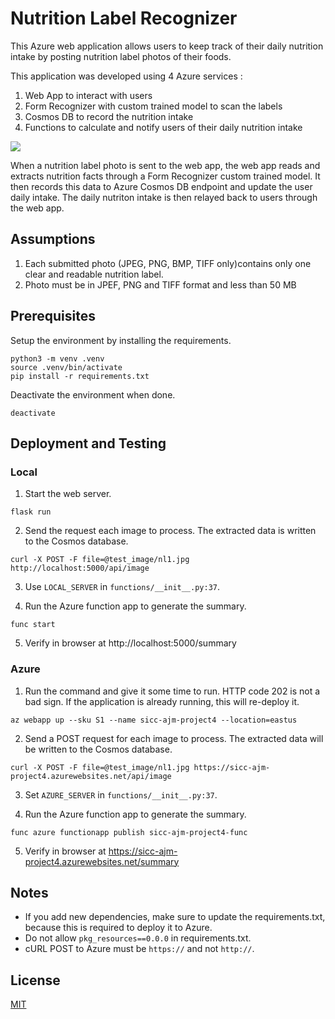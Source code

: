 # Nutrition Label Recognizer

This Azure web application allows users to keep track of their daily nutrition intake by posting nutrition label photos of their foods.

This application was developed using 4 Azure services : 
1. Web App to interact with users
2. Form Recognizer with custom trained model to scan the labels
3. Cosmos DB to record the nutrition intake
4. Functions to calculate and notify users of their daily nutrition intake

<img src=".service_interaction.png">

When a nutrition label photo is sent to the web app, the web app reads and extracts nutrition facts through a Form Recognizer custom trained model. It then records this data to Azure Cosmos DB endpoint and update the user daily intake. The daily nutriton intake is then relayed back to users through the web app.


## Assumptions

1. Each submitted photo (JPEG, PNG, BMP, TIFF only)contains only one clear and readable nutrition label.
2. Photo must be in JPEF, PNG and TIFF format and less than 50 MB


## Prerequisites

Setup the environment by installing the requirements.

```
python3 -m venv .venv
source .venv/bin/activate
pip install -r requirements.txt
```

Deactivate the environment when done.

```
deactivate
```

## Deployment and Testing

### Local

1. Start the web server.

```
flask run
```

2. Send the request each image to process. The extracted data is written to the Cosmos database.

```
curl -X POST -F file=@test_image/nl1.jpg http://localhost:5000/api/image
```

3. Use `LOCAL_SERVER` in `functions/__init__.py:37`.

4. Run the Azure function app to generate the summary.


```
func start
```

5. Verify in browser at http://localhost:5000/summary


### Azure

1. Run the command and give it some time to run. HTTP code 202 is not a bad sign. If the application is already running, this will re-deploy it.
```
az webapp up --sku S1 --name sicc-ajm-project4 --location=eastus
```

2. Send a POST request for each image to process. The extracted data will be written to the Cosmos database.

```
curl -X POST -F file=@test_image/nl1.jpg https://sicc-ajm-project4.azurewebsites.net/api/image
```

3. Set `AZURE_SERVER` in `functions/__init__.py:37`.

4. Run the Azure function app to generate the summary.

```
func azure functionapp publish sicc-ajm-project4-func
```

5. Verify in browser at https://sicc-ajm-project4.azurewebsites.net/summary


## Notes

* If you add new dependencies, make sure to update the requirements.txt, because this is required to deploy it to Azure. 
* Do not allow `pkg_resources==0.0.0` in requirements.txt.
* cURL POST to Azure must be `https://` and not `http://`.

## License
[MIT](https://choosealicense.com/licenses/mit/)
